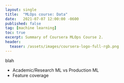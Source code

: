```yaml
---
layout: single
title:  "MLOps course: Data"
date:   2021-07-07 12:00:00 -0600
published: false
tag: [machine learning]
toc: true
excerpt: Summary of Coursera MLOps Course 2.
header:
  teaser: /assets/images/coursera-logo-full-rgb.png
---
```

blah

* Academic/Research ML vs Production ML
* Feature coverage